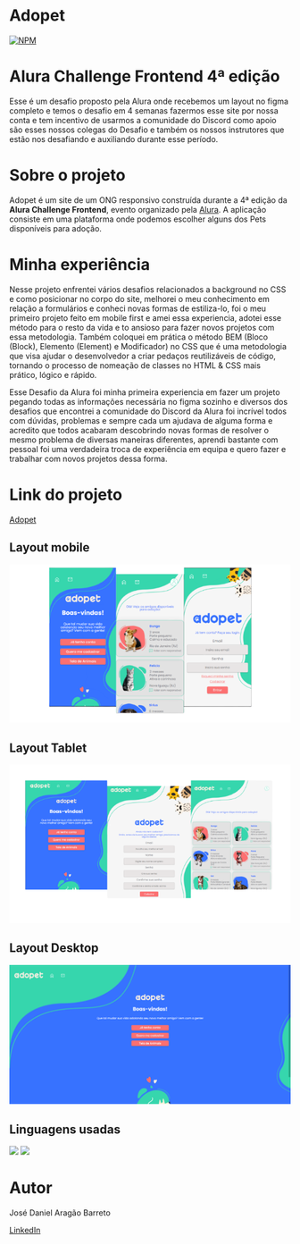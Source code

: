 # Adopet 
[![NPM](https://img.shields.io/npm/l/react)](https://github.com/DanielBarret0/adopet/blob/main/LICENSE)

# Alura Challenge Frontend 4ª edição

Esse é um desafio proposto pela Alura onde recebemos um layout no figma completo e temos o desafio em 4 semanas fazermos esse site por nossa conta e tem incentivo de usarmos a comunidade do Discord como apoio são esses nossos colegas do Desafio e também os nossos instrutores que estão nos desafiando e auxiliando durante esse período.

# Sobre o projeto

Adopet é um site de um ONG responsivo construída durante a 4ª edição da **Alura Challenge Frontend**, evento organizado pela [Alura](https://www.alura.com.br/).
A aplicação consiste em uma plataforma onde podemos escolher alguns dos Pets disponíveis para adoção.

# Minha experiência

Nesse projeto enfrentei vários desafios relacionados a background no CSS e como posicionar no corpo do site, melhorei o meu conhecimento em relação a formulários e conheci novas formas de estiliza-lo, foi o meu primeiro projeto feito em mobile first e amei essa experiencia, adotei esse método para o resto da vida e to ansioso para fazer novos projetos com essa metodologia. Também coloquei em prática o método BEM (Bloco (Block), Elemento (Element) e Modificador) no CSS que é uma metodologia que visa ajudar o desenvolvedor a criar pedaços reutilizáveis de código, tornando o processo de nomeação de classes no HTML & CSS mais prático, lógico e rápido.

Esse Desafio da Alura foi minha primeira experiencia em fazer um projeto pegando todas as informações necessária no figma sozinho e diversos dos desafios que encontrei a comunidade do Discord da Alura foi incrível todos com dúvidas, problemas e sempre cada um ajudava de alguma forma e acredito que todos acabaram descobrindo novas formas de resolver o mesmo problema de diversas maneiras diferentes, aprendi bastante com pessoal foi uma verdadeira troca de experiência em equipa e quero fazer e trabalhar com novos projetos dessa forma.

# Link do projeto

[Adopet](https://danielbarret0.github.io/Adopet/)

## Layout mobile 
![Mobile 1](https://github.com/DanielBarret0/adopet/blob/main/prints/mobile-sem-fundo.png)

## Layout Tablet
![tablet 1](https://github.com/DanielBarret0/adopet/blob/main/prints/tablet-1.png)

## Layout Desktop
![desktop 1](https://github.com/DanielBarret0/adopet/blob/main/prints/desktop-1.png)

## Linguagens usadas
<div align='left'>
  <img src="https://img.shields.io/badge/HTML5-E34F26?style=for-the-badge&logo=html5&logoColor=white">
  <img src="https://img.shields.io/badge/CSS3-1572B6?style=for-the-badge&logo=css3&logoColor=white">
</div>

# Autor

José Daniel Aragão Barreto

[LinkedIn](https://www.linkedin.com/in/daniel-barreto-1b763216a/)
